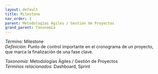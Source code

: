 ```yaml
---
layout: default
title: Milestone
nav_order: 1
parent: Metodologías Ágiles / Gestión de Proyectos
grand_parent: Taxonomía
---
```


*Término:* Milestone  
*Definición:* Punto de control importante en el cronograma de un proyecto, que marca la finalización de una fase clave.

*Taxonomía:* Metodologías Ágiles / Gestión de Proyectos  
*Términos relacionados:* Dashboard, Sprint
